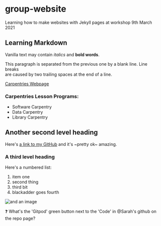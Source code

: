 # group-website
Learning how to make websites with Jekyll pages at workshop 9th March 2021

## Learning Markdown

Vanilla text may contain *italics* and **bold words**.

This paragraph is separated from the previous one by a blank line. 
Line breaks  
are caused by two trailing spaces at the end of a line. 

[Carpentries Webpage](https://carpentries.org)

### Carpentries Lesson Programs: 
- Software Carpentry
- Data Carpentry
- Library Carpentry

## Another second level heading 

Here's [a link to my GitHub](https://github.com/FlicAnderson) and it's ~pretty ok~ amazing.

### A third level heading

Here's a numbered list: 
1) item one
2) second thing
3) third bit
4) blackadder goes fourth

![and an image](https://github.com/carpentries/carpentries.org/blob/main/images/TheCarpentries-opengraph.png)

:question: What's the 'Gitpod' green button next to the 'Code' in @Sarah's github on the repo page? 
